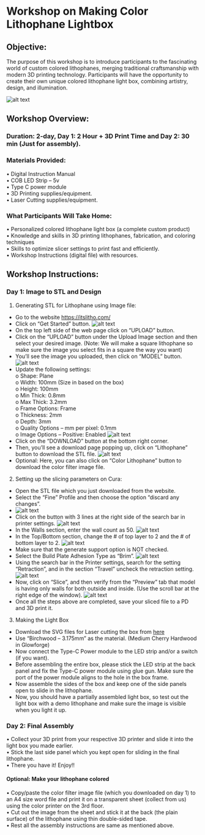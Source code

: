 # Workshop on Making Color Lithophane Lightbox
## Objective:
The purpose of this workshop is to introduce participants to the fascinating world of custom colored lithophanes, merging traditional craftsmanship with modern 3D printing technology. Participants will have the opportunity to create their own unique colored lithophane light box, combining artistry, design, and illumination.  
  
![alt text](https://github.com/zaayush/Prototyping-Lab-Workshop/blob/main/LithoLightBox.jpg)
## Workshop Overview:
### Duration: 2-day, Day 1: 2 Hour + 3D Print Time and Day 2: 30 min (Just for assembly).   
### Materials Provided:  
•	Digital Instruction Manual   
•	COB LED Strip – 5v  
•	Type C power module  
•	3D Printing supplies/equipment.  
•	Laser Cutting supplies/equipment.  
### What Participants Will Take Home:  
•	Personalized colored lithophane light box (a complete custom product)  
•	Knowledge and skills in 3D printing lithophanes, fabrication, and coloring techniques  
•	Skills to optimize slicer settings to print fast and efficiently.  
•	Workshop Instructions (digital file) with resources.  
## Workshop Instructions:  
### Day 1: Image to STL and Design   
1.	Generating STL for Lithophane using Image file:  
-	Go to the website https://itslitho.com/  
-	Click on “Get Started” button.
  ![alt text](https://github.com/zaayush/Prototyping-Lab-Workshop/blob/main/Images/1.png)
-	On the top left side of the web page click on “UPLOAD” button.  
-	Click on the “UPLOAD” button under the Upload Image section and then select your desired image. (Note: We will make a square lithophane so make sure the image you select fits in a square the way you want)  
-	You’ll see the image you uploaded, then click on “MODEL” button.
    ![alt text](https://github.com/zaayush/Prototyping-Lab-Workshop/blob/main/Images/5.png)
-	Update the following settings:  
o	Shape: Plane  
o	Width: 100mm (Size in based on the box)  
o	Height: 100mm  
o	Min Thick: 0.8mm  
o	Max Thick: 3.2mm  
o	Frame Options: Frame  
o	Thickness: 2mm  
o	Depth: 3mm  
o	Quality Options – mm per pixel: 0.1mm  
o	Image Options – Positive: Enabled
   ![alt text](https://github.com/zaayush/Prototyping-Lab-Workshop/blob/main/Images/8.png) 
-	Click on the “DOWNLOAD” button at the bottom right corner.  
-	Then, you’ll see a download page popping up, click on “Lithophane” button to download the STL file.
     ![alt text](https://github.com/zaayush/Prototyping-Lab-Workshop/blob/main/Images/9.png)
-	Optional: Here, you can also click on “Color Lithophane” button to download the color filter image file.  

2.	Setting up the slicing parameters on Cura:  
-	Open the STL file which you just downloaded from the website.  
-	Select the “Fine” Profile and then choose the option “discard any changes”.
-	![alt text](https://github.com/zaayush/Prototyping-Lab-Workshop/blob/main/Images/12.png)
-	Click on the button with 3 lines at the right side of the search bar in printer settings.
  ![alt text](https://github.com/zaayush/Prototyping-Lab-Workshop/blob/main/Images/20.png)
-	In the Walls section, enter the wall count as 50.
  ![alt text](https://github.com/zaayush/Prototyping-Lab-Workshop/blob/main/Images/13.png)
-	In the Top/Bottom section, change the # of top layer to 2 and the # of bottom layer to 2.
  ![alt text](https://github.com/zaayush/Prototyping-Lab-Workshop/blob/main/Images/15.png)
-	Make sure that the generate support option is NOT checked.
-	Select the Build Plate Adhesion Type as “Brim”.
 ![alt text](https://github.com/zaayush/Prototyping-Lab-Workshop/blob/main/Images/16.png)
-	Using the search bar in the Printer settings, search for the setting “Retraction”, and in the section “Travel” uncheck the retraction setting.
   ![alt text](https://github.com/zaayush/Prototyping-Lab-Workshop/blob/main/Images/17.png)
-	Now, click on “Slice”, and then verify from the “Preview” tab that model is having only walls for both outside and inside. (Use the scroll bar at the right edge of the window).
   ![alt text](https://github.com/zaayush/Prototyping-Lab-Workshop/blob/main/Images/19.png)
-	Once all the steps above are completed, save your sliced file to a PD and 3D print it.  
 
3.	Making the Light Box  
-	Download the SVG files for Laser cutting the box from [here](Lightbox_100x100_v2.svg)  
-	Use “Birchwood – 3.175mm” as the material. (Medium Cherry Hardwood in Glowforge)  
-	Now connect the Type-C Power module to the LED strip and/or a switch (if you want).  
-	Before assembling the entire box, please stick the LED strip at the back panel and fix the Type-C power module using glue gun. Make sure the port of the power module aligns to the hole in the box frame.   
-	Now assemble the sides of the box and keep one of the side panels open to slide in the lithophane.   
-	Now, you should have a partially assembled light box, so test out the light box with a demo lithophane and make sure the image is visible when you light it up.  
### Day 2: Final Assembly   
•	Collect your 3D print from your respective 3D printer and slide it into the light box you made earlier.  
•	Stick the last side panel which you kept open for sliding in the final lithophane.  
•	There you have it! Enjoy!!  

#### Optional: Make your lithophane colored  
•	Copy/paste the color filter image file (which you downloaded on day 1) to an A4 size word file and print it on a transparent sheet (collect from us) using the color printer on the 3rd floor.  
•	Cut out the image from the sheet and stick it at the back (the plain surface) of the lithophane using thin double-sided tape.  
•	Rest all the assembly instructions are same as mentioned above.  


